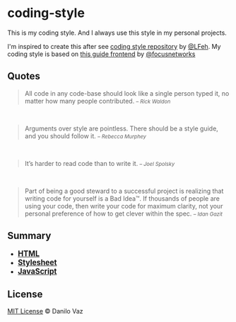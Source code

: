 # coding-style

This is my coding style. And I always use this style in my personal projects.

I'm inspired to create this after see [coding style repository](https://github.com/LFeh/coding-style) by [@LFeh](https://github.com/LFeh/). My coding style is based on [this guide frontend](https://github.com/focusnetworks/guide-frontend) by [@focusnetworks](https://github.com/focusnetworks)

## Quotes

>All code in any code-base should look like a single person typed it, no matter how many people contributed.
><small>– _Rick Waldon_</small>

&nbsp;

>Arguments over style are pointless. There should be a style guide, and you should follow it.
><small>– _Rebecca Murphey_</small>

&nbsp;

>It’s harder to read code than to write it.
><small>– _Joel Spolsky_</small>

&nbsp;

>Part of being a good steward to a successful project is realizing that writing code for yourself is a Bad Idea™. If thousands of people are using your code, then write your code for maximum clarity, not your personal preference of how to get clever within the spec.
><small>– _Idan Gazit_</small>

## Summary

* <big>**[HTML](/HTML.md)**</big>
* <big>**[Stylesheet](/Stylesheet.md)**</big>
* <big>**[JavaScript](/Javascript.md)**</big>


## License

[MIT License](http://danilovaz.mit-license.org/) © Danilo Vaz
